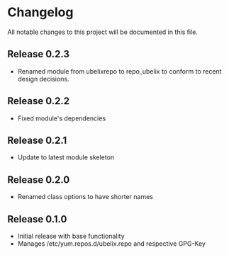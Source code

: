 # Changelog

All notable changes to this project will be documented in this file.

## Release 0.2.3

* Renamed module from ubelixrepo to repo_ubelix to conform to recent design decisions.

## Release 0.2.2

* Fixed module's dependencies

## Release 0.2.1

* Update to latest module skeleton

## Release 0.2.0

* Renamed class options to have shorter names

## Release 0.1.0

* Initial release with base functionality
* Manages /etc/yum.repos.d/ubelix.repo and respective GPG-Key

